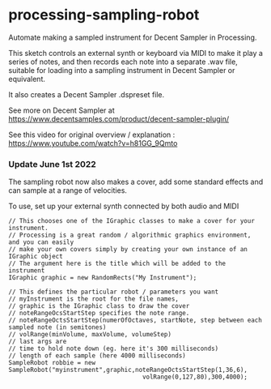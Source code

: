 # processing-sampling-robot

Automate making a sampled instrument for Decent Sampler in Processing.

This sketch controls an external synth or keyboard via MIDI to make it play a series of notes, and then records each note into a separate .wav file, suitable for loading into a sampling instrument in Decent Sampler or equivalent.

It also creates a Decent Sampler .dspreset file.

See more on Decent Sampler at https://www.decentsamples.com/product/decent-sampler-plugin/

See this video for original overview / explanation : https://www.youtube.com/watch?v=h81GG_9Qmto

### Update June 1st 2022

The sampling robot now also makes a cover, add some standard effects and can sample at a range of velocities.

To use, set up your external synth connected by both audio and MIDI

```
// This chooses one of the IGraphic classes to make a cover for your instrument.
// Processing is a great random / algorithmic graphics environment, and you can easily
// make your own covers simply by creating your own instance of an IGraphic object
// The argument here is the title which will be added to the instrument
IGraphic graphic = new RandomRects("My Instrument"); 

// This defines the particular robot / parameters you want
// myInstrument is the root for the file names,
// graphic is the IGraphic class to draw the cover
// noteRangeOcsStartStep specifies the note range.
// noteRangeOctsStartStep(numerOfOctaves, startNote, step between each sampled note (in semitones)
// volRange(minVolume, maxVolume, volumeStep)
// last args are 
// time to hold note down (eg. here it's 300 milliseconds)
// length of each sample (here 4000 milliseconds)
SampleRobot robbie = new SampleRobot("myinstrument",graphic,noteRangeOctsStartStep(1,36,6),
                                     volRange(0,127,80),300,4000);
```
